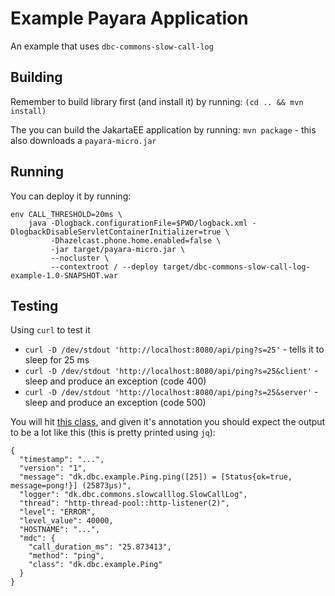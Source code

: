 # Example Payara Application

An example that uses `dbc-commons-slow-call-log`


## Building

Remember to build library first (and install it) by running: `(cd .. && mvn install)`

The you can build the JakartaEE application by running: `mvn package` - this also downloads a `payara-micro.jar`

## Running
You can deploy it by running:
```
env CALL_THRESHOLD=20ms \
    java -Dlogback.configurationFile=$PWD/logback.xml -DlogbackDisableServletContainerInitializer=true \
         -Dhazelcast.phone.home.enabled=false \
         -jar target/payara-micro.jar \
         --nocluster \
         --contextroot / --deploy target/dbc-commons-slow-call-log-example-1.0-SNAPSHOT.war
```

## Testing

Using `curl` to test it

 * `curl -D /dev/stdout 'http://localhost:8080/api/ping?s=25'` - tells it to sleep for 25 ms
 * `curl -D /dev/stdout 'http://localhost:8080/api/ping?s=25&client'` - sleep and produce an exception (code 400)
 * `curl -D /dev/stdout 'http://localhost:8080/api/ping?s=25&server'` - sleep and produce an exception (code 500)

You will hit [this class](src/main/java/dk/dbc/example/Ping.java), and given it's annotation you should expect the output to be a lot like this (this is pretty printed using `jq`):

```
{
  "timestamp": "...",
  "version": "1",
  "message": "dk.dbc.example.Ping.ping([25]) = [Status{ok=true, message=pong!}] (25873µs)",
  "logger": "dk.dbc.commons.slowcalllog.SlowCallLog",
  "thread": "http-thread-pool::http-listener(2)",
  "level": "ERROR",
  "level_value": 40000,
  "HOSTNAME": "...",
  "mdc": {
    "call_duration_ms": "25.873413",
    "method": "ping",
    "class": "dk.dbc.example.Ping"
  }
}
```